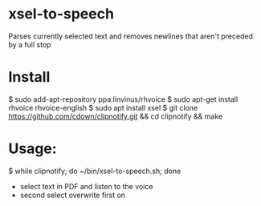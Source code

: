 # xsel-to-speech
Parses currently selected text and removes newlines that aren't preceded by a full stop


# Install
 $ sudo add-apt-repository ppa:linvinus/rhvoice
 $ sudo apt-get install rhvoice rhvoice-english
 $ sudo apt install xsel
 $ git clone https://github.com/cdown/clipnotify.git && cd clipnotify && make

# Usage:
 $ while clipnotify; do ~/bin/xsel-to-speech.sh; done
 - select text in PDF and listen to the voice
 - second select overwrite first on
